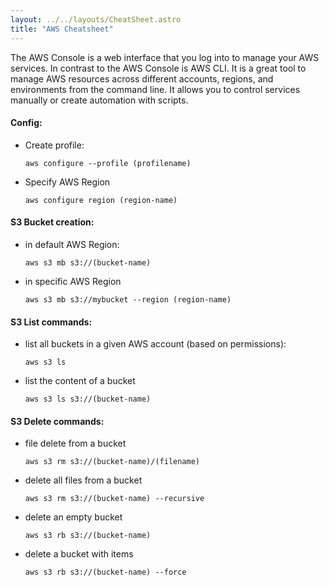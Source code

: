 ```yaml
---
layout: ../../layouts/CheatSheet.astro
title: "AWS Cheatsheet"
---
```


The AWS Console is a web interface that you log into to manage your AWS services. In contrast to the AWS Console is AWS CLI. It is a great tool to manage AWS resources across different accounts, regions, and environments from the command line. It allows you to control services manually or create automation with scripts.

#### Config:

 - Create profile:
	```
	aws configure --profile (profilename)
	```
- Specify AWS Region
	```
	aws configure region (region-name)
	```
	
#### S3 Bucket creation:

 - in default AWS Region:
	```
	aws s3 mb s3://(bucket-name)
	```
- in specific AWS Region
	```
	aws s3 mb s3://mybucket --region (region-name)
	```
	
#### S3 List commands:

 - list all buckets in a given AWS account (based on permissions):
	```
	aws s3 ls
	```
- list the content of a bucket
	```
	aws s3 ls s3://(bucket-name)
	```

#### S3 Delete commands:

- file delete from a bucket
	```
	aws s3 rm s3://(bucket-name)/(filename)
	```
- delete all files from a bucket
	```
	aws s3 rm s3://(bucket-name) --recursive
	```
- delete an empty bucket
	```
	aws s3 rb s3://(bucket-name)
	```
- delete a bucket with items
	```
	aws s3 rb s3://(bucket-name) --force
	```
